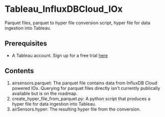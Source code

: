 # Tableau_InfluxDBCloud_IOx
Parquet files, parquet to hyper file conversion script, hyper file for data ingestion into Tableau. 

## Prerequisites
- A Tableau account. Sign up for a free trial [here](https://www.tableau.com/trial/tableau-software)

## Contents
1. airsensors.parquet: The parquet file contains data from InfluxDB Cloud powered IOx. Querying for parquet files directly isn't currently publically available but is on the roadmap. 
2. create_hyper_file_from_parquet.py: A python script that produces a hyper file for data ingestion into Tableau. 
3. airSensors.hyper: The resulting hyper file from the conversion. 

